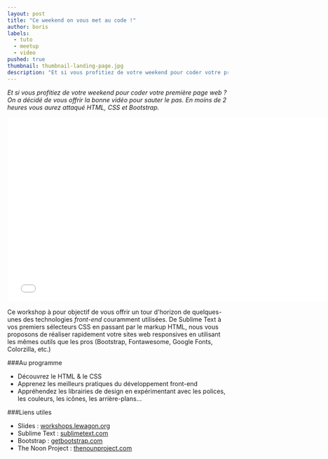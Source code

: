 ```yaml
---
layout: post
title: "Ce weekend on vous met au code !"
author: boris
labels:
  - tuto
  - meetup
  - video
pushed: true
thumbnail: thumbnail-landing-page.jpg
description: "Et si vous profitiez de votre weekend pour coder votre première page web ? On a décidé de vous offrir la bonne vidéo pour sauter le pas. En moins de 2 heures vous aurez attaqué HTML, CSS et Bootstrap."
---
```


*Et si vous profitiez de votre weekend pour coder votre première page web ? On a décidé de vous offrir la bonne vidéo pour sauter le pas. En moins de 2 heures vous aurez attaqué HTML, CSS et Bootstrap.*

<div class="video-wrapper"><iframe width="750" height="422" src="//www.youtube.com/embed/SXBX5UFHW64?showinfo=0" frameborder="0" allowfullscreen></iframe></div>

Ce workshop à pour objectif de vous offrir un tour d'horizon de quelques-unes des technologies *front-end* couramment utilisées. De Sublime Text à vos premiers sélecteurs CSS en passant par le markup HTML, nous vous proposons de réaliser rapidement votre sites web responsives en utilisant les mêmes outils que les pros (Bootstrap, Fontawesome, Google Fonts, Colorzilla, etc.)

###Au programme

- Découvrez le HTML & le CSS
- Apprenez les meilleurs pratiques du développement front-end
- Appréhendez les librairies de design en expérimentant avec les polices, les couleurs, les icônes, les arrière-plans...

###Liens utiles

- Slides : [workshops.lewagon.org](http://workshops.lewagon.org/workshops/landing/index.html#/)
- Sublime Text : [sublimetext.com](http://www.sublimetext.com/)
- Bootstrap : [getbootstrap.com](http://getbootstrap.com/)
- The Noon Project : [thenounproject.com](http://thenounproject.com/)